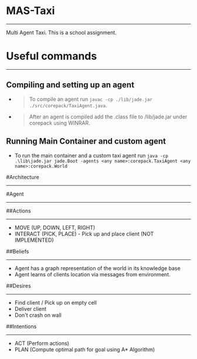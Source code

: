 # MAS-Taxi

---
Multi Agent Taxi. This is a school assignment. 


# Useful commands

---
## Compiling and setting up an agent
- >To compile an agent run ``javac -cp ./lib/jade.jar ./src/corepack/TaxiAgent.java``.
- >After an agent is compiled add the .class file to /lib/jade.jar under corepack using WINRAR.

## Running Main Container and custom agent
- To run the main container and a custom taxi agent run ``java -cp .\lib\jade.jar jade.Boot -agents <any name>:corepack.TaxiAgent <any name>:corepack.World``


#Architecture

---
#Agent

---

##Actions

---
- MOVE (UP, DOWN, LEFT, RIGHT)
- INTERACT (PICK, PLACE) - Pick up and place client (NOT IMPLEMENTED)

##Beliefs

---
- Agent has a graph representation of the world in its knowledge base
- Agent learns of clients location via messages from environment.


##Desires

---
- Find client / Pick up on empty cell 
- Deliver client  
- Don't crash on wall 

##Intentions

---
- ACT
  (Perform actions)
- PLAN
  (Compute optimal path for goal using A* Algorithm)





